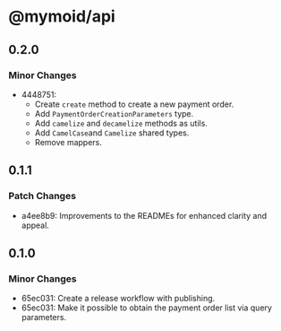 # @mymoid/api

## 0.2.0

### Minor Changes

- 4448751:
  - Create `create` method to create a new payment order.
  - Add `PaymentOrderCreationParameters` type.
  - Add `camelize` and `decamelize` methods as utils.
  - Add `CamelCase`and `Camelize` shared types.
  - Remove mappers.

## 0.1.1

### Patch Changes

- a4ee8b9: Improvements to the READMEs for enhanced clarity and appeal.

## 0.1.0

### Minor Changes

- 65ec031: Create a release workflow with publishing.
- 65ec031: Make it possible to obtain the payment order list via query parameters.
